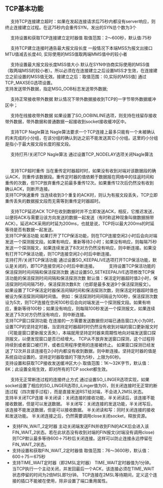 ## TCP基本功能	　	　	　	　
　	支持TCP连接建立超时：如果在发起连接请求后75秒内都没有server响应，则终止连接建立过程。在这75秒内会重传SYN，发出的SYN总个数为3个	
  
　	支持设置和获取TCP连接建立定时器值	取值范围：2～600秒，默认值:75秒
  
　	支持TCP建立连接时通告最大报文段长度	一般情况下本端MSS为报文出接口MTU值减去长度40, 实际使用的MSS值取两端MMS值中的较小者	　
  
　	支持设置最大报文段长度MSS值大小	默认在SYN中协商实际使用的MSS值（取两端MSS的较小者）。所以必须在在连接建立之后设置MSS才生效，在连接建立之前设置的MSS值无效。接建立之后：取值范围：(0,实际的MSS值]	通过TCP_MAXSEG选项设置。
　	
   支持发送带外数据，指定MSG_OOB标志发送带外数据;
   
　	支持正常接收带外数据	默认情况下带外数据接收到TCP的一字节带外数据缓冲区中；	　
  
　	支持在线接收带外数据	如果设置了SO_OOBINLINE选项，则支持在线留存接收带外数据，带外数据和普通数据一起接收到socket接收缓冲区中。	　
  
　	支持TCP Nagle算法	Nagle算法要求一个TCP连接上最多只能有一个未被确认的未完成的小分组，在该分组的确认到达之前不能发送其它小分组。这里的小分组是指小于最大报文段长度的报文段。
  
　	支持打开/关闭TCP Nagle算法	通过设置TCP_NODELAY选项关闭Nagle算法	　
  
　	支持TCP超时重传	当在重传定时器超时时，如果没有收到对端对该数据段的确认ACK，则重传该数据段。重传定时器的值依赖于数据报在网络中的往返时间和重传的次数，但TCP放弃重传之前最多重传12次。如果重传12次后仍然没有收到确认ACK，则断开连接。	　
　	
   支持TCP快速重传	当连续收到3个重复的ACK时，则认为有报文段丢失，TCP立即重传丢失的数据报文段而无需等到重传定时器超时。	
   
　	支持TCP延迟ACK	TCP在收到数据时并不立即发送ACK，相反，它推迟发送，以便将ACK与需要沿该方向发送的数据一起发送（有时称这种现象叫做数据捎带ACK）。延迟ACK采用的时延为200ms，也就是说，TCP将以最大200ms的时延等待是否有数据一起发送。	　
　	
  支持TCP保活功能	如果打开了TCP保活功能，则在TCP连接空闲2小时后会向对端发送一个探测报文段。如果有响应，重新等待2小时；如果没有响应，则每隔75秒发送一个探测报文，如果连续发送了8次对方仍然没有响应，则中断连接。如果没有打开TCP保活功能，则TCP连接空闲2小时后中断连接。	　
　	
  支持打开/关闭TCP保活功能	通过设置SO_KEEPALIVE选项打开TCP保活功能，默认是关闭的，即TCP连接空闲2小时后中断连接。	　
　
 支持设置TCP保活功能的保活探测时间间隔和保活探测次数	通过设置SO_SETKEEPALIVE选项修改TCP保活功能的保活探测时间间隔和保活探测次数	默认值：保活定时器超时值2小时，保活探测时间间隔75秒，保活探测次数8次（也即是最多发送9个保活探测报文）。
如果设置了TCP保活定时器保活间隔时间和保活探测次数，则保活定时器超时值也被设为保活探测间隔时间值。
例如：保活探测时间间隔设为100秒，保活探测次数设为5次，则TCP连接在空闲100秒后会向对端发送一个探测报文段。如果有响应，重新等待100秒；如果没有响应，则每隔100秒发送一个探测报文，如果连续发送了5次对方仍然没有响应，则中断连接。
　	
  支持TCP窗口探测功能	在连接的一方需要发送数据但对端已通告窗口大小为0时，设置TCP的坚持定时器，当坚持定时器超时时仍然没有收到对端的窗口更新报文时（可能是窗口更新报文丢失），本端就用坚持定时器来周期性地向对端发送窗口探测报文，以便发现窗口是否已经增大。
TCP从不放弃发送窗口探测，这个过程将持续到或者窗口被打开，或者应用程序使用的连接被终止。
如果窗口探测已经发送了12次并且该连接在2小时内都没有收到数据，则中断连接。坚持定时器的值是系统自动设置的，坚持定时器取值的下限为5秒，上限为60秒。	　
　	
  支持设置和获取TCP接收发送缓冲区大小	取值范围：1K～32K字节，默认值：8K；此设置全局生效，即对所有的TCP socket都生效。	　

　	支持无正常断连过程的连接终止方式	通过设置SO_LINGER选项实现，如果socket设置了相应的SO_LINGER选项(l_iLinger值为0)，则关闭连接时无正常的断连过程（四次握手过程），而是直接发送RST给对端，不会进入2MSL状态。	　
　	
  支持半关闭TCP连接	半关闭读：关闭连接的接收功能，半关闭读后，该连接不能接收数据，但是可以发送数据。
半关闭写：关闭连接的发送功能，半关闭写后，该连接不能发送数据，但是可以接收数据。
半关闭读和写：同时关闭连接的接收和发送功能。
半关闭连接之后，仍然需要调用close关闭socket，释放资源。	

- 支持FIN_WAIT_2定时器	主动关闭端发送FIN并收到FIN的ACK后会进入该FIN_WAIT_2状态。若在此状态没有收到对端的FIN报文(对端没有调用close)则TCP默认最多等待600＋75秒后关闭连接。这样可以防止连接永远停留在FIN_WAIT_2状态。	　
　	
- 支持设置和获取FIN_WAIT_2定时器值	取值范围：76～3600秒，默认值：600＋75＝675秒	　
　	
- 支持TIME_WAIT定时器（即2MSL定时器）	TIME_WAIT定时器值为1分钟。
当TCP执行一个主动关闭，并发回最后一个ACK，该连接必须在TIME_WAIT状态停留的时间为2倍MSL即1分钟。
TCP连接在2MSL等待期间，定义这个连接的插口不能被在使用，除非设置了端口重用属性。
